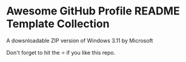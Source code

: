 # Awesome GitHub Profile README Template Collection

A dowsnloadable ZIP version of Windows 3.11 by Microsoft

Don't forget to hit the :star: if you like this repo.
